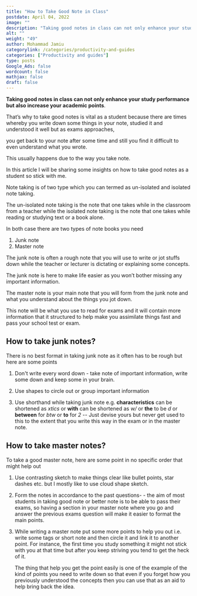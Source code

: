 ```yaml
---
title: "How to Take Good Note in Class"
postdate: April 04, 2022
image: ""
description: "Taking good notes in class can not only enhance your study performance but also increase your academic points "
alt: ""
weight: "49"
author: Mohammad Jamiu
categorylink: /categories/productivity-and-guides
categories: ["Productivity and guides"]
type: posts
Google_Ads: false
wordcount: false
mathjax: false
draft: false
---
```


**Taking good notes in class can not only enhance your study performance but also increase your academic points**.

That’s why to take good notes is vital as a student because there are times whereby you write down some things in your note, studied it and understood it well but as exams approaches,

you get back to your note after some time and still you find it difficult to even understand what you wrote.

This usually happens due to the way you take note.

In this article I will be sharing some insights on how to take good notes as a student so stick with me.

Note taking is of two type which you can termed as un-isolated and isolated note taking.

The un-isolated note taking is the note that one takes while in the classroom from a teacher while the isolated note taking is the note that one takes while reading or studying text or a book alone.

In both case there are two types of note books you need

1. Junk note
2. Master note

The junk note is often a rough note that you will use to write or jot stuffs down while the teacher or lecturer is dictating or explaining some concepts.

The junk note is here to make life easier as you won’t bother missing any important information.

The master note is your main note that you will form from the junk note and what you understand about the things you jot down.

This note will be what you use to read for exams and it will contain more information that it structured to help make you assimilate things fast and pass your school test or exam.

## How to take junk notes?

There is no best format in taking junk note as it often has to be rough but here are some points

1. Don't write every word down - take note of important information, write some down and keep some in your brain.

1. Use shapes to circle out or group important information

1. Use shorthand while taking junk note e.g. **characteristics** can be shortened as _xtics_ or **with** can be shortened as _w/_ or **the** to be _d_ or **between** for _btw_ or **to** for _2_ -- Just devise yours but never get used to this to the extent that you write this way in the exam or in the master note.

## How to take master notes?

To take a good master note, here are some point in no specific order that might help out

1. Use contrasting sketch to make things clear like bullet points, star dashes etc. but I mostly like to use cloud shape sketch.

2. Form the notes in accordance to the past questions- - the aim of most students in taking good note or better note is to be able to pass their exams, so having a section in your master note where you go and answer the previous exams question will make it easier to format the main points.

3. While writing a master note put some more points to help you out i.e. write some tags or short note and then circle it and link it to another point. For instance, the first time you study something it might not stick with you at that time but after you keep striving you tend to get the heck of it.

   The thing that help you get the point easily is one of the example of the kind of points you need to write down so that even if you forget how you previously understood the concepts then you can use that as an aid to help bring back the idea.
